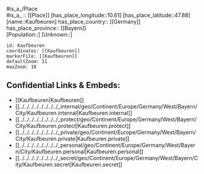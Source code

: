 ﻿---
location: [47.88,10.61] 
mapzoom: [7,12] 
mapmarker: city 
type: City
tags:
- geo/City


SpocWebEntityId: 31353
isDeleted: false
confidential: public

---
#is_a_/Place  
#is_a_ :: [[Place]] 
[has_place_longitude::10.61] 
[has_place_latitude::47.88] 
[name::Kaufbeuren] 
has_place_country:: [[Germany]]  
has_place_province:: [[Bayern]]  
[Population::] 
[Unknown::] 


```leaflet
id: Kaufbeuren
coordinates: [[Kaufbeuren]] 
markerFile: [[Kaufbeuren]] 
defaultZoom: 11 
maxZoom: 18
```


## Confidential Links & Embeds: 
- [[Kaufbeuren|Kaufbeuren]]  
- [[../../../../../../../../_internal/geo/Continent/Europe/Germany/West/Bayern/City/Kaufbeuren.internal|Kaufbeuren.internal]] 
- [[../../../../../../../../_protect/geo/Continent/Europe/Germany/West/Bayern/City/Kaufbeuren.protect|Kaufbeuren.protect]] 
- [[../../../../../../../../_private/geo/Continent/Europe/Germany/West/Bayern/City/Kaufbeuren.private|Kaufbeuren.private]] 
- [[../../../../../../../../_personal/geo/Continent/Europe/Germany/West/Bayern/City/Kaufbeuren.personal|Kaufbeuren.personal]] 
- [[../../../../../../../../_secret/geo/Continent/Europe/Germany/West/Bayern/City/Kaufbeuren.secret|Kaufbeuren.secret]] 
